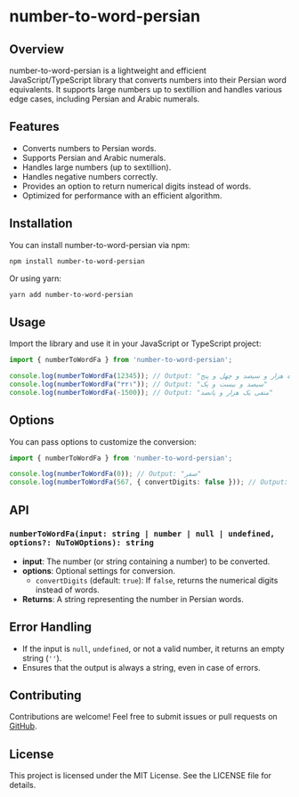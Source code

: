 # number-to-word-persian

## Overview

number-to-word-persian is a lightweight and efficient JavaScript/TypeScript library that converts numbers into their Persian word equivalents. It supports large numbers up to sextillion and handles various edge cases, including Persian and Arabic numerals.

## Features

- Converts numbers to Persian words.
- Supports Persian and Arabic numerals.
- Handles large numbers (up to sextillion).
- Handles negative numbers correctly.
- Provides an option to return numerical digits instead of words.
- Optimized for performance with an efficient algorithm.

## Installation

You can install number-to-word-persian via npm:

```sh
npm install number-to-word-persian
```

Or using yarn:

```sh
yarn add number-to-word-persian
```

## Usage

Import the library and use it in your JavaScript or TypeScript project:

```typescript
import { numberToWordFa } from 'number-to-word-persian';

console.log(numberToWordFa(12345)); // Output: "دوازده هزار و سیصد و چهل و پنج"
console.log(numberToWordFa("۳۲۱")); // Output: "سیصد و بیست و یک"
console.log(numberToWordFa(-1500)); // Output: "منفی یک هزار و پانصد"
```

## Options

You can pass options to customize the conversion:

```typescript
import { numberToWordFa } from 'number-to-word-persian';

console.log(numberToWordFa(0)); // Output: "صفر"
console.log(numberToWordFa(567, { convertDigits: false })); // Output: "567"
```

## API

### `numberToWordFa(input: string | number | null | undefined, options?: NuToWOptions): string`

- **input**: The number (or string containing a number) to be converted.
- **options**: Optional settings for conversion.
    - `convertDigits` (default: `true`): If `false`, returns the numerical digits instead of words.
- **Returns**: A string representing the number in Persian words.

## Error Handling

- If the input is `null`, `undefined`, or not a valid number, it returns an empty string (`''`).
- Ensures that the output is always a string, even in case of errors.

## Contributing

Contributions are welcome! Feel free to submit issues or pull requests on [GitHub](https://github.com/yourusername/number-to-word-persian).

## License

This project is licensed under the MIT License. See the LICENSE file for details.

